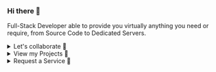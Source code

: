 ### Hi there 👋
Full-Stack Developer able to provide you virtually anything you need or require, from Source Code to Dedicated Servers.
<details>
  <summary>Let's collaborate 👏</summary>
  
  - **Message me on Discord or via Email if you wish to work together on any project.**
    - ThijmenGThN#2684
    - ThijmenHeuvelink.GThN@pm.me
</details>
<details>
  <summary>View my Projects 🔭</summary>
  
  - **Client Projects**
    - [EasyEco - NodeJS Discord Bot](https://github.com/ThijmenGThN/EasyEco)
  - **Personal Projects**
    - [KatyushaBot - NodeJS Discord Bot](https://github.com/ThijmenGThN/KatyushaBot)
</details>
<details>
  <summary>Request a Service 📌</summary>
  
  - **Discord Bot**
    - Small to normal sized starting at $10, 3 months of hosting included.
    - Large with maintenance starting at $15, hosting while maintenance lasts.
  - **Web Development**
    - Standalone website with hosting for 3 months starting at $10.
    - NodeJS intergrated website with maintenance, hosting while maintenance lasts. Starting at $15.
  - **Other Projects**
    - Contact me to estimate a price point regarding your query.
  <details>
    <summary>Order a Service now 🌿</summary>
    Message me on Discord or via Email if you wish to place an order.
  
    Discord: ThijmenGThN#2684
    Email: ThijmenHeuvelink.GThN@pm.me
  </details>
</details>
